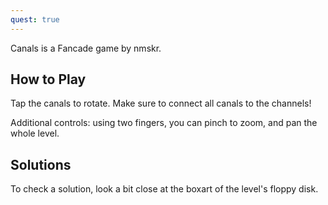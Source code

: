 ```yaml
---
quest: true
---
```

Canals is a Fancade game by nmskr.

## How to Play

Tap the canals to rotate. Make sure to connect all canals to the channels!

Additional controls: using two fingers, you can pinch to zoom, and pan the whole level.

## Solutions

To check a solution, look a bit close at the boxart of the level's floppy disk.